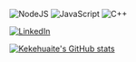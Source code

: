 <img alt="NodeJS" src="https://img.shields.io/badge/node.js-%2343853D.svg?style=for-the-badge&logo=node-dot-js&logoColor=white"/> <img alt="JavaScript" src="https://img.shields.io/badge/javascript-%23323330.svg?style=for-the-badge&logo=javascript&logoColor=%23F7DF1E"/> <img alt="C++" src="https://img.shields.io/badge/c++-%2300599C.svg?style=for-the-badge&logo=c%2B%2B&logoColor=white"/>

<a href="https://www.linkedin.com/in/kevin-haury-2a899a77/"> <img alt="LinkedIn" src="https://img.shields.io/badge/linkedin-%230077B5.svg?style=for-the-badge&logo=linkedin&logoColor=white"/> </a>

[![Kekehuaite's GitHub stats](https://github-readme-stats.vercel.app/api?username=kekehuaite&show_icons=true&theme=radical)](https://github.com/Kekehuaite/github-readme-stats)


<!--
**Kekehuaite/Kekehuaite** is a ✨ _special_ ✨ repository because its `README.md` (this file) appears on your GitHub profile.

Here are some ideas to get you started:

- 🔭 I’m currently working on ...
- 🌱 I’m currently learning ...
- 👯 I’m looking to collaborate on ...
- 🤔 I’m looking for help with ...
- 💬 Ask me about ...
- 📫 How to reach me: ...
- 😄 Pronouns: ...
- ⚡ Fun fact: ...
-->
